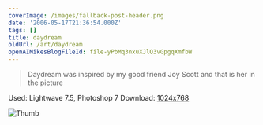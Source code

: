 ```yaml
---
coverImage: /images/fallback-post-header.png
date: '2006-05-17T21:36:54.000Z'
tags: []
title: daydream
oldUrl: /art/daydream
openAIMikesBlogFileId: file-yPbMq3nxuXJlQ3vGpgqXmfbW
---
```


> Daydream was inspired by my good friend Joy Scott and that is her in the picture

Used: Lightwave 7.5, Photoshop 7
Download: [1024x768](https://www.mikecann.co.uk/Images/Art-Full/daydream.jpg)

![Thumb](https://www.mikecann.co.uk/Images/Art-Thumbs/daydream.gif "Thumb")
